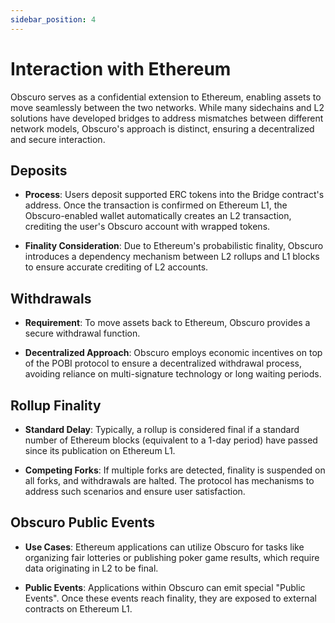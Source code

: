 ```yaml
---
sidebar_position: 4
---
```

# Interaction with Ethereum

Obscuro serves as a confidential extension to Ethereum, enabling assets to move seamlessly between the two networks. While many sidechains and L2 solutions have developed bridges to address mismatches between different network models, Obscuro's approach is distinct, ensuring a decentralized and secure interaction.

## Deposits

- **Process**: Users deposit supported ERC tokens into the Bridge contract's address. Once the transaction is confirmed on Ethereum L1, the Obscuro-enabled wallet automatically creates an L2 transaction, crediting the user's Obscuro account with wrapped tokens.
  
- **Finality Consideration**: Due to Ethereum's probabilistic finality, Obscuro introduces a dependency mechanism between L2 rollups and L1 blocks to ensure accurate crediting of L2 accounts.

## Withdrawals

- **Requirement**: To move assets back to Ethereum, Obscuro provides a secure withdrawal function.
  
- **Decentralized Approach**: Obscuro employs economic incentives on top of the POBI protocol to ensure a decentralized withdrawal process, avoiding reliance on multi-signature technology or long waiting periods.

## Rollup Finality

- **Standard Delay**: Typically, a rollup is considered final if a standard number of Ethereum blocks (equivalent to a 1-day period) have passed since its publication on Ethereum L1.

- **Competing Forks**: If multiple forks are detected, finality is suspended on all forks, and withdrawals are halted. The protocol has mechanisms to address such scenarios and ensure user satisfaction.

## Obscuro Public Events

- **Use Cases**: Ethereum applications can utilize Obscuro for tasks like organizing fair lotteries or publishing poker game results, which require data originating in L2 to be final.

- **Public Events**: Applications within Obscuro can emit special "Public Events". Once these events reach finality, they are exposed to external contracts on Ethereum L1.